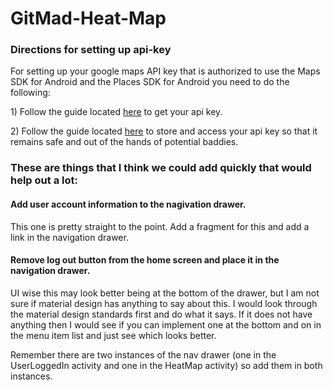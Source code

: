 # GitMad-Heat-Map

<h3>Directions for setting up api-key</h3>
  <p>For setting up your google maps API key that is authorized to use the Maps SDK for Android and the Places SDK for Android you need to do the following:</p>
  <p>1) Follow the guide located <a href="https://developers.google.com/maps/documentation/android-sdk/signup">here</a> to get your api key.</p>
  <p>2) Follow the guide located <a href="https://medium.com/code-better/hiding-api-keys-from-your-android-repository-b23f5598b906">here</a> to store and access your api key so that it remains safe and out of the hands of potential baddies.</p>
  
<div>
  <h3>These are things that I think we could add quickly that would help out a lot:</h3>
    <h4>Add user account information to the nagivation drawer.</h4>
    <p>This one is pretty straight to the point. Add a fragment for this and add a link in the navigation drawer.</p>
  </div>
  <div>
    <h4>Remove log out button from the home screen and place it in the navigation drawer.</h4>
    <p>UI wise this may look better being at the bottom of the drawer, but I am not sure if material design has anything to say about this. I would look through the material design standards first and do what it says. If it does not have anything then I would see if you can implement one at the bottom and on in the menu item list and just see which looks better.</p>
    <p>Remember there are two instances of the nav drawer (one in the UserLoggedIn activity and one in the HeatMap activity) so add them in both instances.</p>
  </div>
</div>
 
